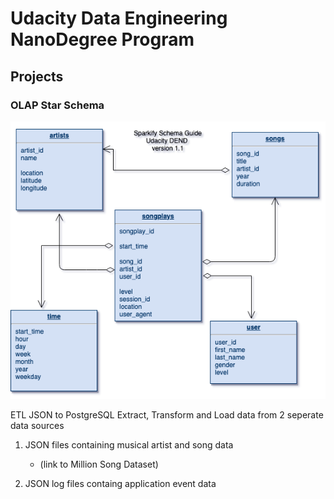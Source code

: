 # Udacity Data Engineering NanoDegree Program

## Projects

### OLAP Star Schema

![schema][schema]

[schema]: https://github.com/keithvanAntwerp/data-engineering-projects/blob/master/sparkify1.png "a schema"


ETL JSON to PostgreSQL
Extract, Transform and Load data from 2 seperate data sources

1. JSON files containing musical artist and song data 
    * (link to Million Song Dataset)

2. JSON log files containg application event data

